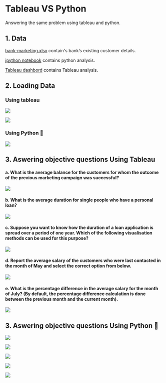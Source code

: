 
# Tableau VS Python
Answering the same problem using tableau and python.


## 1. Data
[bank-marketing.xlsx](https://github.com/ABHIJITHCV11/Tableau_vs_Python_Which-One-Is-Better/blob/main/bank-marketing.xlsx) contain's bank’s existing customer details.

[ipython notebook](https://github.com/ABHIJITHCV11/Tableau_vs_Python_Which-One-Is-Better/blob/main/Python_analysis..ipynb) contains python analysis.

[Tableau dashbord](https://public.tableau.com/views/Bank_Customer_Analysis_Python_vs_Tableau/Dashboard1?:language=en-US&publish=yes&:display_count=n&:origin=viz_share_link) contains Tableau analysis.

## 2. Loading Data

### Using tableau  
<kbd>  ![](images/Capture1.PNG)  </kbd>

<kbd> ![](images/Capture11.PNG) </kbd>
### Using Python 🐍 
<kbd> ![](images/Capture.PNG) </kbd>

## 3. Aswering objective questions Using Tableau

#### a. What is the average balance for the customers for whom the outcome of the previous marketing campaign was successful?
<kbd> ![](images/at.PNG) </kbd>

#### b. What is the average duration for single people who have a personal loan?
<kbd> ![](images/bt.PNG) </kbd>

#### c. Suppose you want to know how the duration of a loan application is spread over a period of one year. Which of the following visualisation methods can be used for this purpose?
<kbd> ![](images/ct.PNG) </kbd>

#### d. Report the average salary of the customers who were last contacted in the month of May and select the correct option from below.
<kbd> ![](images/dt.PNG) </kbd>

#### e. What is the percentage difference in the average salary for the month of July? (By default, the percentage difference calculation is done between the previous month and the current month).
<kbd> ![](images/et.PNG) </kbd>

## 3. Aswering objective questions Using Python 🐍

<kbd> ![](images/ap.PNG) </kbd>

<kbd> ![](images/bp.PNG) </kbd>

<kbd> ![](images/cp.PNG) </kbd>

<kbd> ![](images/dp.PNG) </kbd>

<kbd> ![](images/ep.PNG) </kbd>
